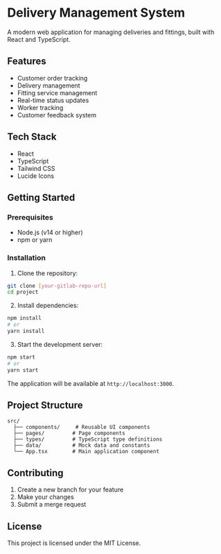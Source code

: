 # Delivery Management System

A modern web application for managing deliveries and fittings, built with React and TypeScript.

## Features

- Customer order tracking
- Delivery management
- Fitting service management
- Real-time status updates
- Worker tracking
- Customer feedback system

## Tech Stack

- React
- TypeScript
- Tailwind CSS
- Lucide Icons

## Getting Started

### Prerequisites

- Node.js (v14 or higher)
- npm or yarn

### Installation

1. Clone the repository:
```bash
git clone [your-gitlab-repo-url]
cd project
```

2. Install dependencies:
```bash
npm install
# or
yarn install
```

3. Start the development server:
```bash
npm start
# or
yarn start
```

The application will be available at `http://localhost:3000`.

## Project Structure

```
src/
  ├── components/     # Reusable UI components
  ├── pages/         # Page components
  ├── types/         # TypeScript type definitions
  ├── data/          # Mock data and constants
  └── App.tsx        # Main application component
```

## Contributing

1. Create a new branch for your feature
2. Make your changes
3. Submit a merge request

## License

This project is licensed under the MIT License. 
